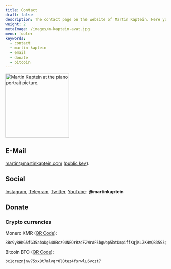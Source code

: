 ```yaml
---
title: Contact
draft: false
description: The contact page on the website of Martin Kaptein. Here you can contact Martin but you can also donate via PayPal and Bitcoin.
weight: 2 
metaImage: /images/m-kaptein-avat.jpg
menu: footer
keywords: 
  - contact
  - martin kaptein
  - email
  - donate
  - bitcoin
---
```


<img alt="Martin Kaptein at the piano portrait picture." src="/images/Martin-Kaptein-at-piano-sq.jpg" width="200" height="200"/>

## E-Mail

[martin@martinkaptein.com](mailto:martin@martinkaptein.com) ([public key](/pubkey.asc)).

## Social

[Instagram](https://www.instagram.com/martinkaptein/), [Telegram](https://t.me/martinkaptein), [Twitter](https://twitter.com/MartinKaptein), [YouTube](https://www.youtube.com/@martinkaptein): **@martinkaptein**

## Donate

### Crypto currencies

Monero XMR ([QR Code](/images/xmr-qr.png)):

```
8Bc9y8HKG5fG35abaDg648Bcz9UNEQrRzdF2WrAF5bgwbp5btDmpiffXqjKL7KHmQB35S3gmRLt3CgLQWK72LmqvGkcR5a1
```

Bitcoin BTC ([QR Code](/images/btc.png)):

```
bc1qreznjnv75xx8t7mlvqr0l0tez4fsrwlu6vczt7
```
